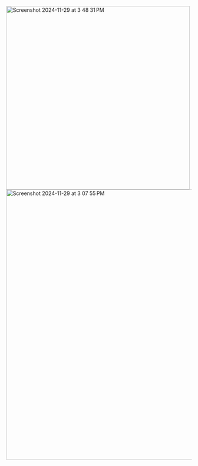 <img width="498" alt="Screenshot 2024-11-29 at 3 48 31 PM" src="https://github.com/user-attachments/assets/0862e2f4-589e-4a5c-bd63-a43648354b01">
<img width="734" alt="Screenshot 2024-11-29 at 3 07 55 PM" src="https://github.com/user-attachments/assets/ec742d1f-e0c7-4ca3-83ef-5b048781b7a4">
